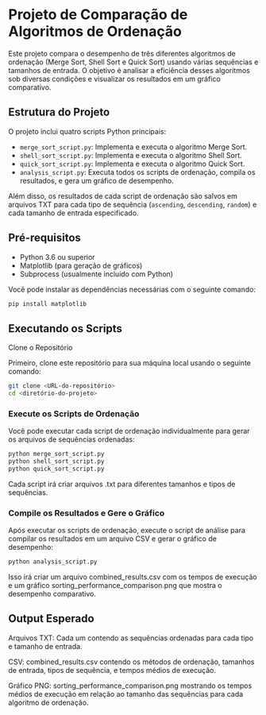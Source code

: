 # Projeto de Comparação de Algoritmos de Ordenação

Este projeto compara o desempenho de três diferentes algoritmos de ordenação (Merge Sort, Shell Sort e Quick Sort) usando várias sequências e tamanhos de entrada. O objetivo é analisar a eficiência desses algoritmos sob diversas condições e visualizar os resultados em um gráfico comparativo.

## Estrutura do Projeto

O projeto inclui quatro scripts Python principais:

- `merge_sort_script.py`: Implementa e executa o algoritmo Merge Sort.
- `shell_sort_script.py`: Implementa e executa o algoritmo Shell Sort.
- `quick_sort_script.py`: Implementa e executa o algoritmo Quick Sort.
- `analysis_script.py`: Executa todos os scripts de ordenação, compila os resultados, e gera um gráfico de desempenho.

Além disso, os resultados de cada script de ordenação são salvos em arquivos TXT para cada tipo de sequência (`ascending`, `descending`, `random`) e cada tamanho de entrada especificado.

## Pré-requisitos

- Python 3.6 ou superior
- Matplotlib (para geração de gráficos)
- Subprocess (usualmente incluído com Python)

Você pode instalar as dependências necessárias com o seguinte comando:

```bash
pip install matplotlib
```

## Executando os Scripts
Clone o Repositório

Primeiro, clone este repositório para sua máquina local usando o seguinte comando:

```bash
git clone <URL-do-repositório>
cd <diretório-do-projeto>
```

### Execute os Scripts de Ordenação

Você pode executar cada script de ordenação individualmente para gerar os arquivos de sequências ordenadas:

```bash
python merge_sort_script.py
python shell_sort_script.py
python quick_sort_script.py
```

Cada script irá criar arquivos .txt para diferentes tamanhos e tipos de sequências.

### Compile os Resultados e Gere o Gráfico

Após executar os scripts de ordenação, execute o script de análise para compilar os resultados em um arquivo CSV e gerar o gráfico de desempenho:

```bash
python analysis_script.py
```
Isso irá criar um arquivo combined_results.csv com os tempos de execução e um gráfico sorting_performance_comparison.png que mostra o desempenho comparativo.

## Output Esperado

Arquivos TXT: Cada um contendo as sequências ordenadas para cada tipo e tamanho de entrada.

CSV: combined_results.csv contendo os métodos de ordenação, tamanhos de entrada, tipos de sequência, e tempos médios de execução.

Gráfico PNG: sorting_performance_comparison.png mostrando os tempos médios de execução em relação ao tamanho das sequências para cada algoritmo de ordenação.
